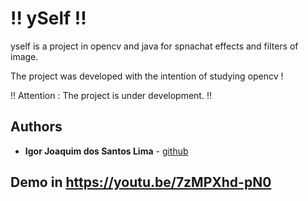 # !! ySelf !!

yself is a project in opencv and java for spnachat effects and filters of image.

The project was developed with the intention of studying opencv !

!! Attention : The project is under development. !!

## Authors

* **Igor Joaquim dos Santos Lima** - [github](https://github.com/igor036)

## Demo in https://youtu.be/7zMPXhd-pN0


